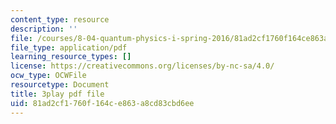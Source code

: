 ```yaml
---
content_type: resource
description: ''
file: /courses/8-04-quantum-physics-i-spring-2016/81ad2cf1760f164ce863a8cd83cbd6ee_vcuY46RwoV0.pdf
file_type: application/pdf
learning_resource_types: []
license: https://creativecommons.org/licenses/by-nc-sa/4.0/
ocw_type: OCWFile
resourcetype: Document
title: 3play pdf file
uid: 81ad2cf1-760f-164c-e863-a8cd83cbd6ee
---
```


